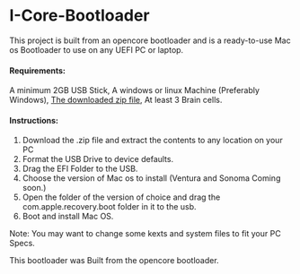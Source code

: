 # I-Core-Bootloader

This project is built from an opencore bootloader and is a ready-to-use Mac os Bootloader to use on any UEFI PC or laptop.

#### Requirements:

A minimum 2GB USB Stick,
A windows or linux Machine (Preferably Windows),
[The downloaded zip file](https://github.com/bigj42/I-core-Bootloader/releases/latest),
At least 3 Brain cells.


#### Instructions:

1. Download the .zip file and extract the contents to any location on your PC
2. Format the USB Drive to device defaults.
3. Drag the EFI Folder to the USB.
4. Choose the version of Mac os to install (Ventura and Sonoma Coming soon.)
5. Open the folder of the version of choice and drag the com.apple.recovery.boot folder in it to the usb.
6. Boot and install Mac OS.

Note: You may want to change some kexts and system files to fit your PC Specs.

This bootloader was Built from the opencore bootloader.
